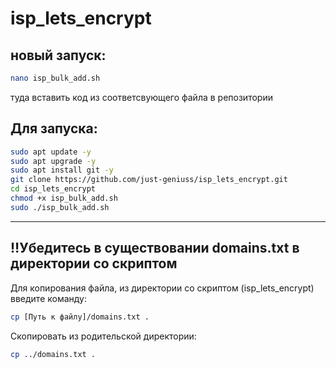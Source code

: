 # isp_lets_encrypt
## новый запуск:
```bash
nano isp_bulk_add.sh
```
туда вставить код из соответсвующего файла в репозитории
## Для запуска:

```bash
sudo apt update -y
sudo apt upgrade -y
sudo apt install git -y
git clone https://github.com/just-geniuss/isp_lets_encrypt.git
cd isp_lets_encrypt
chmod +x isp_bulk_add.sh
sudo ./isp_bulk_add.sh
```
---

## ‼️Убедитесь в существовании domains.txt в директории со скриптом

Для копирования файла, из директории со скриптом (isp_lets_encrypt) введите команду:
```bash
cp [Путь к файлу]/domains.txt .
```

Скопировать из родительской директории:
```bash
cp ../domains.txt .
```


